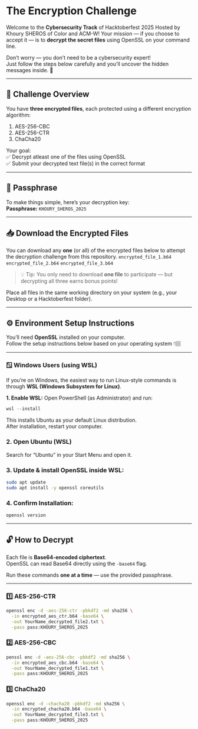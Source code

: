 # The Encryption Challenge   

Welcome to the **Cybersecurity Track** of Hacktoberfest 2025 Hosted by Khoury SHEROS of Color and ACM-W! 
Your mission — if you choose to accept it — is to **decrypt the secret files** using OpenSSL on your command line.  

Don’t worry — you don’t need to be a cybersecurity expert!  
Just follow the steps below carefully and you’ll uncover the hidden messages inside. 🚀  

---

## 🧠 Challenge Overview

You have **three encrypted files**, each protected using a different encryption algorithm:

1) AES-256-CBC
2) AES-256-CTR
3) ChaCha20

Your goal:  
✅ Decrypt atleast one of the files using OpenSSL  
✅ Submit your decrypted text file(s) in the correct format  

---

## 🔑 Passphrase

To make things simple, here’s your decryption key:  
**Passphrase:** `KHOURY_SHEROS_2025`

---

## 📥 Download the Encrypted Files

You can download any **one** (or all) of the encrypted files below to attempt the decryption challenge from this repository.
`encrypted_file_1.b64` 
`encrypted_file_2.b64` 
`encrypted_file_3.b64` 

> 💡 Tip: You only need to download **one file** to participate — but decrypting all three earns bonus points!


Place all files in the same working directory on your system (e.g., your Desktop or a Hacktoberfest folder).

---

## ⚙️ Environment Setup Instructions

You’ll need **OpenSSL** installed on your computer.  
Follow the setup instructions below based on your operating system 👇🏽  

---

### 🪟 **Windows Users (using WSL)**

If you’re on Windows, the easiest way to run Linux-style commands is through **WSL (Windows Subsystem for Linux)**.

**1. Enable WSL:**
Open PowerShell (as Administrator) and run:
```powershell
wsl --install
```
This installs Ubuntu as your default Linux distribution.  
After installation, restart your computer.

### 2. Open Ubuntu (WSL)
Search for “Ubuntu” in your Start Menu and open it.

### 3. Update & install OpenSSL inside WSL:
```bash
sudo apt update
sudo apt install -y openssl coreutils
```
### 4. Confirm Installation:
```bash
openssl version
```

---
## 🔓 How to Decrypt

Each file is **Base64-encoded ciphertext**.  
OpenSSL can read Base64 directly using the `-base64` flag.  

Run these commands **one at a time** — use the provided passphrase.

---

### 1️⃣ AES-256-CTR
```bash
openssl enc -d -aes-256-ctr -pbkdf2 -md sha256 \
  -in encrypted_aes_ctr.b64 -base64 \
  -out YourName_decrypted_file2.txt \
  -pass pass:KHOURY_SHEROS_2025
```
### 2️⃣ AES-256-CBC
```bash
penssl enc -d -aes-256-cbc -pbkdf2 -md sha256 \
  -in encrypted_aes_cbc.b64 -base64 \
  -out YourName_decrypted_file1.txt \
  -pass pass:KHOURY_SHEROS_2025
```
### 3️⃣ ChaCha20
```bash
openssl enc -d -chacha20 -pbkdf2 -md sha256 \
  -in encrypted_chacha20.b64 -base64 \
  -out YourName_decrypted_file3.txt \
  -pass pass:KHOURY_SHEROS_2025

```

